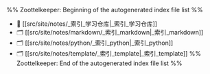 %% Zoottelkeeper: Beginning of the autogenerated index file list  %%
- 📄 [[src/site/notes/_索引_学习仓库|_索引_学习仓库]]
- 🗂️ [[src/site/notes/markdown/_索引_markdown|_索引_markdown]]
- 🗂️ [[src/site/notes/python/_索引_python|_索引_python]]
- 🗂️ [[src/site/notes/template/_索引_template|_索引_template]]
%% Zoottelkeeper: End of the autogenerated index file list  %%
